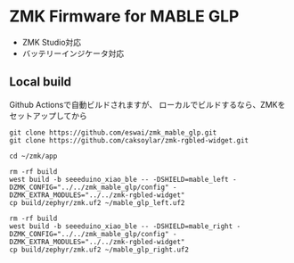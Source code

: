 # ZMK Firmware for MABLE GLP

* ZMK Studio対応
* バッテリーインジケータ対応

## Local build

Github Actionsで自動ビルドされますが、
ローカルでビルドするなら、ZMKをセットアップしてから

```
git clone https://github.com/eswai/zmk_mable_glp.git
git clone https://github.com/caksoylar/zmk-rgbled-widget.git

cd ~/zmk/app

rm -rf build
west build -b seeeduino_xiao_ble -- -DSHIELD=mable_left -DZMK_CONFIG="../../zmk_mable_glp/config" -DZMK_EXTRA_MODULES="../../zmk-rgbled-widget"
cp build/zephyr/zmk.uf2 ~/mable_glp_left.uf2

rm -rf build
west build -b seeeduino_xiao_ble -- -DSHIELD=mable_right -DZMK_CONFIG="../../zmk_mable_glp/config" -DZMK_EXTRA_MODULES="../../zmk-rgbled-widget"
cp build/zephyr/zmk.uf2 ~/mable_glp_right.uf2
```
